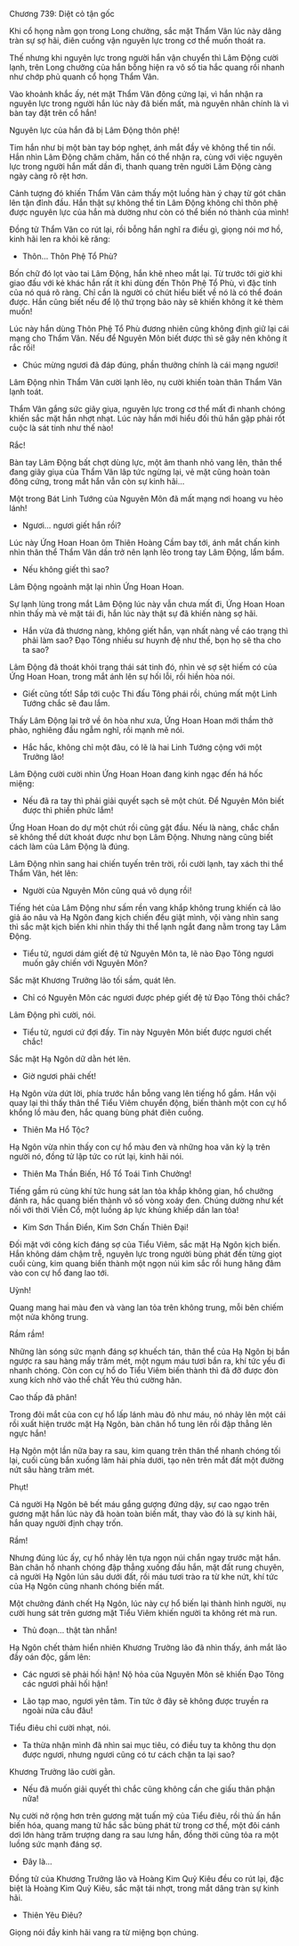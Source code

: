 




Chương 739: Diệt cỏ tận gốc


Khi cổ họng nằm gọn trong Long chưởng, sắc mặt Thẩm Vân lúc này dâng tràn sự sợ hãi, điên cuồng vận nguyên lực trong cơ thể muốn thoát ra.

Thế nhưng khi nguyên lực trong người hắn vận chuyển thì Lâm Động cười lạnh, trên Long chưởng của hắn bỗng hiện ra vô số tia hắc quang rồi nhanh như chớp phủ quanh cổ họng Thẩm Vân.

Vào khoảnh khắc ấy, nét mặt Thẩm Vân đông cứng lại, vì hắn nhận ra nguyên lực trong người hắn lúc này đã biến mất, mà nguyên nhân chính là vì bàn tay đặt trên cổ hắn!

Nguyên lực của hắn đã bị Lâm Động thôn phệ!

Tim hắn như bị một bàn tay bóp nghẹt, ánh mắt đầy vẻ không thể tin nổi. Hắn nhìn Lâm Động chăm chăm, hắn có thể nhận ra, cùng với việc nguyên lực trong người hắn mất dần đi, thanh quang trên người Lâm Động càng ngày càng rõ rệt hơn.

Cảnh tượng đó khiến Thẩm Vân cảm thấy một luồng hàn ý chạy từ gót chân lên tận đỉnh đầu. Hắn thật sự không thể tin Lâm Động không chỉ thôn phệ được nguyên lực của hắn mà dường như còn có thể biến nó thành của mình!

Đồng tử Thẩm Vân co rút lại, rồi bỗng hắn nghĩ ra điều gì, giọng nói mơ hồ, kinh hãi len ra khỏi kẽ răng:

- Thôn… Thôn Phệ Tổ Phù?

Bốn chữ đó lọt vào tai Lâm Động, hắn khẽ nheo mắt lại. Từ trước tới giờ khi giao đấu với kẻ khác hắn rất ít khi dùng đến Thôn Phệ Tổ Phù, vì đặc tính của nó quá rõ ràng. Chỉ cần là người có chút hiểu biết về nó là có thể đoán được. Hắn cũng biết nếu để lộ thứ trọng bảo này sẽ khiến không ít kẻ thèm muốn!

Lúc này hắn dùng Thôn Phệ Tổ Phù đương nhiên cũng không định giữ lại cái mạng cho Thẩm Vân. Nếu để Nguyên Môn biết được thì sẽ gây nên không ít rắc rối!

- Chúc mừng ngươi đã đáp đúng, phần thưởng chính là cái mạng ngươi!

Lâm Động nhìn Thẩm Vân cười lạnh lẽo, nụ cười khiến toàn thân Thẩm Vân lạnh toát.

Thẩm Vân gắng sức giãy giụa, nguyên lực trong cơ thể mất đi nhanh chóng khiến sắc mặt hắn nhợt nhạt. Lúc này hắn mới hiểu đối thủ hắn gặp phải rốt cuộc là sát tinh như thế nào!

Rắc!

Bàn tay Lâm Động bất chợt dùng lực, một âm thanh nhỏ vang lên, thân thể đang giãy giụa của Thẩm Vân lâp tức ngừng lại, vẻ mặt cũng hoàn toàn đông cứng, trong mắt hắn vẫn còn sự kinh hãi…

Một trong Bát Linh Tướng của Nguyên Môn đã mất mạng nơi hoang vu hẻo lánh!

- Ngươi… ngươi giết hắn rồi?

Lúc này Ứng Hoan Hoan ôm Thiên Hoàng Cầm bay tới, ánh mắt chấn kinh nhìn thân thể Thẩm Vân dần trở nên lạnh lẽo trong tay Lâm Động, lẩm bẩm.

- Nếu không giết thì sao?

Lâm Động ngoảnh mặt lại nhìn Ứng Hoan Hoan.

Sự lạnh lùng trong mắt Lâm Động lúc này vẫn chưa mất đi, Ứng Hoan Hoan nhìn thấy mà vẻ mặt tái đi, hắn lúc này thật sự đã khiến nàng sợ hãi.

- Hắn vừa đả thương nàng, không giết hắn, vạn nhất nàng về cáo trạng thì phải làm sao? Đạo Tông nhiều sư huynh đệ như thế, bọn họ sẽ tha cho ta sao?

Lâm Động đã thoát khỏi trạng thái sát tinh đó, nhìn vẻ sợ sệt hiếm có của Ứng Hoan Hoan, trong mắt ánh lên sự hối lỗi, rồi hiền hòa nói.

- Giết cũng tốt! Sắp tới cuộc Thi đấu Tông phái rồi, chúng mất một Linh Tướng chắc sẽ đau lắm.

Thấy Lâm Động lại trở về ôn hòa như xưa, Ứng Hoan Hoan mới thầm thở phào, nghiêng đầu ngẫm nghĩ, rồi mạnh mẽ nói.

- Hắc hắc, không chỉ một đâu, có lẽ là hai Linh Tướng cộng với một Trưởng lão!

Lâm Động cười cười nhìn Ứng Hoan Hoan đang kinh ngạc đến há hốc miệng:

- Nếu đã ra tay thì phải giải quyết sạch sẽ một chút. Để Nguyên Môn biết được thì phiền phức lắm!

Ứng Hoan Hoan do dự một chút rồi cũng gật đầu. Nếu là nàng, chắc chắn sẽ không thể dứt khoát được như bọn Lâm Động. Nhưng nàng cũng biết cách làm của Lâm Động là đúng.

Lâm Động nhìn sang hai chiến tuyến trên trời, rồi cười lạnh, tay xách thi thể Thẩm Vân, hét lên:

- Người của Nguyên Môn cũng quá vô dụng rồi!

Tiếng hét của Lâm Động như sấm rền vang khắp không trung khiến cả lão giả áo nâu và Hạ Ngôn đang kịch chiến đều giật mình, vội vàng nhìn sang thì sắc mặt kịch biến khi nhìn thấy thi thể lạnh ngắt đang nằm trong tay Lâm Động.

- Tiểu tử, ngươi dám giết đệ tử Nguyên Môn ta, lẽ nào Đạo Tông ngươi muốn gây chiến với Nguyên Môn?

Sắc mặt Khương Trưởng lão tối sầm, quát lên.

- Chỉ có Nguyên Môn các ngươi được phép giết đệ tử Đạo Tông thôi chắc?

Lâm Động phì cười, nói.

- Tiểu tử, ngươi cứ đợi đấy. Tin này Nguyên Môn biết được ngươi chết chắc!

Sắc mặt Hạ Ngôn dữ dằn hét lên.

- Giờ ngươi phải chết!

Hạ Ngôn vừa dứt lời, phía trước hắn bỗng vang lên tiếng hổ gầm. Hắn vội quay lại thì thấy thân thể Tiểu Viêm chuyển động, biến thành một con cự hổ khổng lồ màu đen, hắc quang bùng phát điên cuồng.

- Thiên Ma Hổ Tộc?

Hạ Ngôn vừa nhìn thấy con cự hổ màu đen và những hoa văn kỳ lạ trên người nó, đồng tử lập tức co rút lại, kinh hãi nói.

- Thiên Ma Thần Biến, Hổ Tổ Toái Tinh Chưởng!

Tiếng gầm rú cùng khí tức hung sát lan tỏa khắp không gian, hổ chưởng đánh ra, hắc quang biến thành vô số vòng xoáy đen. Chúng dường như kết nối với thời Viễn Cổ, một luồng áp lực khủng khiếp dần lan tỏa!

- Kim Sơn Thần Điển, Kim Sơn Chấn Thiên Đại!

Đối mặt với công kích đáng sợ của Tiểu Viêm, sắc mặt Hạ Ngôn kịch biến. Hắn không dám chậm trễ, nguyên lực trong người bùng phát đến từng giọt cuối cùng, kim quang biến thành một ngọn núi kim sắc rồi hung hăng đâm vào con cự hổ đang lao tới.

Uỳnh!

Quang mang hai màu đen và vàng lan tỏa trên không trung, mỗi bên chiếm một nửa không trung.

Rầm rầm!

Những làn sóng sức mạnh đáng sợ khuếch tán, thân thể của Hạ Ngôn bị bắn ngược ra sau hàng mấy trăm mét, một ngụm máu tươi bắn ra, khí tức yếu đi nhanh chóng. Còn con cự hổ do Tiểu Viêm biến thành thì đã đỡ được đòn xung kích nhờ vào thể chất Yêu thú cường hãn.

Cao thấp đã phân!

Trong đôi mắt của con cự hổ lấp lánh màu đỏ như máu, nó nhảy lên một cái rồi xuất hiện trước mặt Hạ Ngôn, bàn chân hổ tung lên rồi đập thẳng lên ngực hắn!

Hạ Ngôn một lần nữa bay ra sau, kim quang trên thân thể nhanh chóng tối lại, cuối cùng bắn xuống lâm hải phía dưới, tạo nên trên mắt đất một đường nứt sâu hàng trăm mét.

Phụt!

Cả người Hạ Ngôn bê bết máu gắng gượng đứng dậy, sự cao ngạo trên gương mặt hắn lúc này đã hoàn toàn biến mất, thay vào đó là sự kinh hãi, hắn quay người định chạy trốn.

Rầm!

Nhưng đúng lúc ấy, cự hổ nhảy lên tựa ngọn núi chắn ngay trước mặt hắn. Bàn chân hổ nhanh chóng đập thẳng xuống đầu hắn, mặt đất rung chuyên, cả người Hạ Ngôn lún sâu dưới đất, rồi máu tươi trào ra từ khe nứt, khí tức của Hạ Ngôn cũng nhanh chóng biến mất.

Một chưởng đánh chết Hạ Ngôn, lúc này cự hổ biến lại thành hình người, nụ cười hung sát trên gương mặt Tiểu Viêm khiến người ta không rét mà run.

- Thủ đoạn… thật tàn nhẫn!

Hạ Ngôn chết thảm hiển nhiên Khương Trưởng lão đã nhìn thấy, ánh mắt lão đầy oán độc, gầm lên:

- Các ngươi sẽ phải hối hận! Nộ hỏa của Nguyên Môn sẽ khiến Đạo Tông các ngươi phải hối hận!

- Lão tạp mao, ngươi yên tâm. Tin tức ở đây sẽ không được truyền ra ngoài nửa câu đâu!

Tiểu điêu chỉ cười nhạt, nói.

- Ta thừa nhận mình đã nhìn sai mục tiêu, có điều tuy ta không thu dọn được ngươi, nhưng ngươi cũng có tư cách chặn ta lại sao?

Khương Trưởng lão cười gằn.

- Nếu đã muốn giải quyết thì chắc cũng không cần che giấu thân phận nữa!

Nụ cười nở rộng hơn trên gương mặt tuấn mỹ của Tiểu điêu, rồi thủ ấn hắn biến hóa, quang mang tử hắc sắc bùng phát từ trong cơ thể, một đôi cánh dơi lớn hàng trăm trượng dang ra sau lưng hắn, đồng thời cũng tỏa ra một luồng sức mạnh đáng sợ.

- Đây là…

Đồng tử của Khương Trưởng lão và Hoàng Kim Quỷ Kiêu đều co rút lại, đặc biệt là Hoàng Kim Quỷ Kiêu, sắc mặt tái nhợt, trong mắt dâng tràn sự kinh hãi.

- Thiên Yêu Điêu?

Giọng nói đầy kinh hãi vang ra từ miệng bọn chúng.





